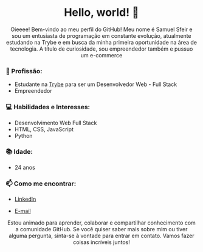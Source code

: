 <div align="center">
  <h1>Hello, world! 👋</h1>
  <p>Oieeee! Bem-vindo ao meu perfil do GitHub! Meu nome é Samuel Sfeir e sou um entusiasta de programação em constante evolução, atualmente estudando na Trybe e em busca da minha primeira oportunidade na área de tecnologia.
  A título de curiosidade, sou empreendedor também e pussuo um e-commerce
</div>



### 💼 Profissão:
- Estudante na [Trybe](https://www.betrybe.com/) para ser um Desenvolvedor Web - Full Stack
- Empreendedor

### 💻 Habilidades e Interesses:
- Desenvolvimento Web Full Stack
- HTML, CSS, JavaScript
- Python

### 📚 Idade:
- 24 anos

### 📫 Como me encontrar:
- [LinkedIn](https://www.linkedin.com/in/samuel-sfeir-434152278/)
  
- [E-mail](mailto:samuel1808@hotmail.com)


<div align="center">
  <p>Estou animado para aprender, colaborar e compartilhar conhecimento com a comunidade GitHub. Se você quiser saber mais sobre mim ou tiver alguma pergunta, sinta-se à vontade para entrar em contato. Vamos fazer coisas incríveis juntos!</p>
</div>
